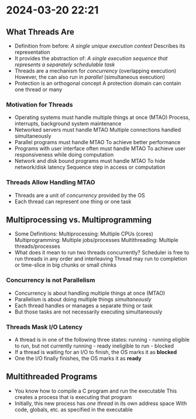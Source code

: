 # 2024-03-20 22:21

## What Threads Are

- Definition from before: *A single unique execution context*
  Describes its representation
- It provides the abstraction of: *A single execution sequence that represents a
  separately schedulable task*
- Threads are a mechanism for *concurrency* (overlapping execution)
  However, the can also run in *parallel* (simultaneous execution)
- Protection is an orthogonal concept
  A protection domain can contain one thread or many

### Motivation for Threads

- Operating systems must handle multiple things at once (MTAO)
  Process, interrupts, background system maintenance
- Networked servers must handle MTAO
  Multiple connections handled simultaneously
- Parallel programs must handle MTAO
  To achieve better performance
- Programs with user interface often must handle MTAO
  To achieve user responsiveness while doing computation
- Network and disk bound programs must handle MTAO
  To hide network/disk latency
  Sequence step in access or computation

### Threads Allow Handling MTAO

- Threads are a unit of *concurrency* provided by the OS
- Each thread can represent one thing or one task

## Multiprocessing vs. Multiprogramming

- Some Definitions:
  Multiprocessing: Multiple CPUs (cores)
  Multiprogramming: Multiple jobs/processes
  Multithreading: Multiple threads/processes
- What does it mean to run two threads concurrently?
  Scheduler is free to run threads in any order and interleaving
  Thread may run to completion or time-slice in big chunks or small chinks

### Concurrency is not Parallelism

- Concurrency is about handling multiple things at once (MTAO)
- Parallelism is about doing multiple things *simultaneously*
- Each thread handles or manages a separate thing or task
- But those tasks are not necessarily executing simultaneously

### Threads Mask I/O Latency

- A thread is in one of the following three states:
  running - running
  eligible to run, but not currently running - ready
  ineligible to run - blocked
- If a thread is waiting for an I/O to finish, the OS marks it as
  **blocked**
- One the I/O finally finishes, the OS marks it as **ready**

## Multithreaded Programs

- You know how to compile a C program and run the executable
  This creates a process that is executing that program
- Initially, this new process has *one thread* in its own address space
  With code, globals, etc. as specified in the executable
